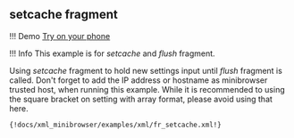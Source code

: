 ## setcache fragment 

!!! Demo
    [Try on your phone](xml/fr_setcache.xml)

!!! Info
    This example is for *setcache* and *flush* fragment.

Using *setcache* fragment to hold new settings input until *flush* fragment is called. Don't forget to add the IP address or hostname as minibrowser trusted host, when running this example. While it is recommended to using the square bracket on setting with array format, please avoid using that here.

```xml
{!docs/xml_minibrowser/examples/xml/fr_setcache.xml!}
```
